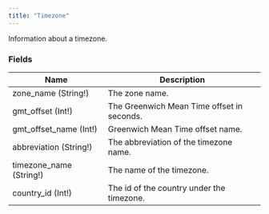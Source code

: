 ```yaml
---
title: "Timezone"
---
```


Information about a timezone.

### Fields

| Name | Description |
|---|---|
| zone_name (String!) | The zone name. |
| gmt_offset (Int!)  | The Greenwich Mean Time offset in seconds. |
| gmt_offset_name (Int!)  | Greenwich Mean Time offset name. |
| abbreviation (String!)  | The abbreviation of the timezone name. |
| timezone_name (String!) | The name of the timezone. |
| country_id (Int!) | The id of the country under the timezone. |
